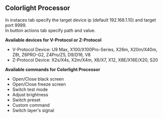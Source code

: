 ## Colorlight Processor

In instaces tab specify the target device ip (default 192.168.1.10) and target port 9999.  
In button actions tab specify path and value.

**Available devices for V-Protocol or Z-Protocol**

- V-Protocol Device: U9 Max, X100/X100Pro-Series, X26m, X20m/X40m, Z8t, Z6PRO-G2, Z4Pro/Z5, D9/D16, V8
- Z-Protocol Device: X2s/X4s, X2m/X4m, X6/X7, X12, X8E/X16E/X20, S20

**Available commands for Colorlight Processor**

- Open/Close black screen
- Open/Close freeze screen
- Switch test mode
- Adjust brightness
- Switch preset
- Custom command
- Switch layer's signal
